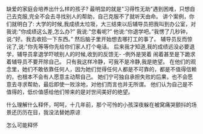 

缺爱的家庭会培养出什么样的孩子?
最明显的就是"习得性无助”遇到困难，只想自己去克服,完全不会去寻找别人的帮助，自己克服不了就听天由命。
讲个案例，你们就明白了:
大学的时候,我成绩太垃圾，大三结束以后辅导员把我叫到办公室，对我说:"你成绩这么差,怎么办?”
我说:"您看呢?”
他说:“你退学吧。”我愣了几秒钟，说:“好。我去收拾一下东西。”
然后脑子里开始想去哪打工的事了。
辅导员反而惊诧了,说:"你先等等你先给你们家人打个电话。
后来我才知道,我的成绩远没必要退学，辅导员拿退学吓唬别人的时候,收到的反馈无- -例外是哭着 闹着甚至是下跪求着辅导员不要开除自己。
只有我这样冷静，可我不是冷静,我是绝望。
在他们的观念里，她们不敢依靠任何人，因为她们觉得任何人都是不可靠的，都是不值得信赖的，也根本不会有人愿意主动帮自己。
她们宁可独自承担失败的后果，也不会愿意去寻求帮助，最后即使一败涂地，对他们而言也并无所谓。
他们认为自己是不值得的，低价值感给他们带来的是对世间美好的绝望。





什么理解什么释怀，呵呵，十几年前，那个可怜的小孩深夜躲在被窝痛哭颤抖的场景还历历在目，我没法替她原谅

怎么可能释怀

